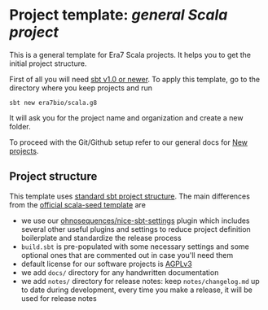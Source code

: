 # Project template: _general Scala project_

This is a general template for Era7 Scala projects. It helps you to get the initial project structure.

First of all you will need [sbt v1.0 or newer](http://www.scala-sbt.org/download.html). To apply this template, go to the directory where you keep projects and run

```shell
sbt new era7bio/scala.g8
```

It will ask you for the project name and organization and create a new folder.

To proceed with the Git/Github setup refer to our general docs for [New projects](https://github.com/era7bio/docs/wiki/New-projects).


## Project structure

This template uses [standard sbt project structure](http://www.scala-sbt.org/release/docs/Directories.html). The main differences from the [official scala-seed template](https://github.com/scala/scala-seed.g8) are

* we use our [ohnosequences/nice-sbt-settings](https://github.com/ohnosequences/nice-sbt-settings) plugin which includes several other useful plugins and settings to reduce project definition boilerplate and standardize the release process
* `build.sbt` is pre-populated with some necessary settings and some optional ones that are commented out in case you'll need them
* default license for our software projects is [AGPLv3](https://tldrlegal.com/license/gnu-affero-general-public-license-v3-%28agpl-3.0%29)
* we add `docs/` directory for any handwritten documentation
* we add `notes/` directory for release notes: keep `notes/changelog.md` up to date during development, every time you make a release, it will be used for release notes
